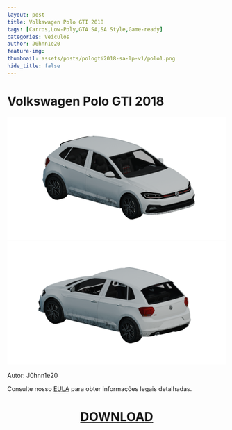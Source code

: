 ```yaml
---
layout: post
title: Volkswagen Polo GTI 2018
tags: [Carros,Low-Poly,GTA SA,SA Style,Game-ready]
categories: Veículos
author: J0hnn1e20
feature-img:
thumbnail: assets/posts/pologti2018-sa-lp-v1/polo1.png
hide_title: false
---
```


# Volkswagen Polo GTI 2018

![VWPolo](/assets/posts/pologti2018-sa-lp-v1/polo1.png)
![VWPolo](/assets/posts/pologti2018-sa-lp-v1/polo2.png)

Autor: J0hnn1e20

Consulte nosso [EULA](https://j0hnn1e20.github.io/EULA.html) para obter informações legais detalhadas.

<h1 style="text-align: center; color: white;">
    <a href="/assets/posts/pologti2018-sa-lp-v1/PoloGTI2018-Civil-SA-v1.zip" download>DOWNLOAD</a>
<h1>